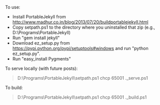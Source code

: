 To use:

- Install PortableJekyll from http://www.madhur.co.in/blog/2013/07/20/buildportablejekyll.html
- Copy setpath.ps1 to the directory where you uninstalled that zip (e.g., D:\Programs\PortableJekyll)
- Run "gem install jekyll"
- Download ez\_setup.py from https://pypi.python.org/pypi/setuptools#windows and run "python ez_setup.py".
- Run "easy_install Pygments"

To serve locally (with future posts):
> D:\Programs\PortableJekyll\setpath.ps1
> chcp 65001
> .\_serve.ps1

To build:
> D:\Programs\PortableJekyll\setpath.ps1
> chcp 65001
> .\_build.ps1
